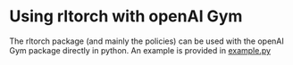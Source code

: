 # Using rltorch with openAI Gym

The rltorch package (and mainly the policies) can be used with the openAI Gym package directly in python. An example is provided in [example.py](../openaigym/example.py)